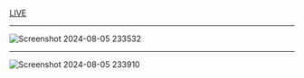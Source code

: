 [LIVE](https://todo-application-gamma-drab.vercel.app/)

-----------------------------------


![Screenshot 2024-08-05 233532](https://github.com/user-attachments/assets/37e34f32-db7a-4db7-9749-60e116f773e2)


---------------------------


![Screenshot 2024-08-05 233910](https://github.com/user-attachments/assets/3fa2f4a1-2072-4f43-a208-d776196e721d)
